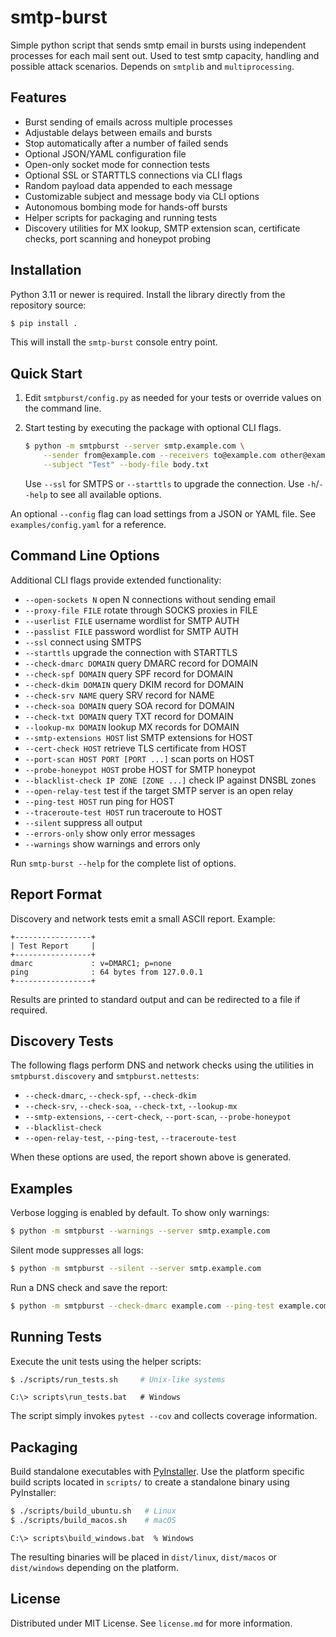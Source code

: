 # smtp-burst
Simple python script that sends smtp email in bursts using independent processes for each mail sent out. Used to test smtp capacity, handling and possible attack scenarios. Depends on `smtplib` and `multiprocessing`.

## Features

- Burst sending of emails across multiple processes
- Adjustable delays between emails and bursts
- Stop automatically after a number of failed sends
- Optional JSON/YAML configuration file
- Open-only socket mode for connection tests
- Optional SSL or STARTTLS connections via CLI flags
- Random payload data appended to each message
- Customizable subject and message body via CLI options
- Autonomous bombing mode for hands-off bursts
- Helper scripts for packaging and running tests
- Discovery utilities for MX lookup, SMTP extension scan, certificate checks,
  port scanning and honeypot probing

## Installation

Python 3.11 or newer is required. Install the library directly from the
repository source:

```bash
$ pip install .
```

This will install the `smtp-burst` console entry point.

## Quick Start

1. Edit `smtpburst/config.py` as needed for your tests or override values on the
   command line.
2. Start testing by executing the package with optional CLI flags.

   ```bash
   $ python -m smtpburst --server smtp.example.com \
       --sender from@example.com --receivers to@example.com other@example.com \
       --subject "Test" --body-file body.txt
   ```

   Use `--ssl` for SMTPS or `--starttls` to upgrade the connection.
   Use `-h`/`--help` to see all available options.

An optional `--config` flag can load settings from a JSON or YAML file.
See `examples/config.yaml` for a reference.

## Command Line Options

Additional CLI flags provide extended functionality:

- `--open-sockets N` open N connections without sending email
- `--proxy-file FILE` rotate through SOCKS proxies in FILE
- `--userlist FILE` username wordlist for SMTP AUTH
- `--passlist FILE` password wordlist for SMTP AUTH
- `--ssl` connect using SMTPS
- `--starttls` upgrade the connection with STARTTLS
- `--check-dmarc DOMAIN` query DMARC record for DOMAIN
- `--check-spf DOMAIN` query SPF record for DOMAIN
- `--check-dkim DOMAIN` query DKIM record for DOMAIN
- `--check-srv NAME` query SRV record for NAME
- `--check-soa DOMAIN` query SOA record for DOMAIN
- `--check-txt DOMAIN` query TXT record for DOMAIN
- `--lookup-mx DOMAIN` lookup MX records for DOMAIN
- `--smtp-extensions HOST` list SMTP extensions for HOST
- `--cert-check HOST` retrieve TLS certificate from HOST
- `--port-scan HOST PORT [PORT ...]` scan ports on HOST
- `--probe-honeypot HOST` probe HOST for SMTP honeypot
- `--blacklist-check IP ZONE [ZONE ...]` check IP against DNSBL zones
- `--open-relay-test` test if the target SMTP server is an open relay
- `--ping-test HOST` run ping for HOST
- `--traceroute-test HOST` run traceroute to HOST
- `--silent` suppress all output
- `--errors-only` show only error messages
- `--warnings` show warnings and errors only

Run `smtp-burst --help` for the complete list of options.

## Report Format

Discovery and network tests emit a small ASCII report. Example:

```
+-----------------+
| Test Report     |
+-----------------+
dmarc             : v=DMARC1; p=none
ping              : 64 bytes from 127.0.0.1
+-----------------+
```

Results are printed to standard output and can be redirected to a file if
required.

## Discovery Tests

The following flags perform DNS and network checks using the utilities in
`smtpburst.discovery` and `smtpburst.nettests`:

- `--check-dmarc`, `--check-spf`, `--check-dkim`
- `--check-srv`, `--check-soa`, `--check-txt`, `--lookup-mx`
- `--smtp-extensions`, `--cert-check`, `--port-scan`, `--probe-honeypot`
- `--blacklist-check`
- `--open-relay-test`, `--ping-test`, `--traceroute-test`

When these options are used, the report shown above is generated.

## Examples

Verbose logging is enabled by default. To show only warnings:

```bash
$ python -m smtpburst --warnings --server smtp.example.com
```

Silent mode suppresses all logs:

```bash
$ python -m smtpburst --silent --server smtp.example.com
```

Run a DNS check and save the report:

```bash
$ python -m smtpburst --check-dmarc example.com --ping-test example.com > report.txt
```

## Running Tests

Execute the unit tests using the helper scripts:

```bash
$ ./scripts/run_tests.sh     # Unix-like systems
```

```batch
C:\> scripts\run_tests.bat   # Windows
```

The script simply invokes `pytest --cov` and collects coverage information.

## Packaging

Build standalone executables with [PyInstaller](https://www.pyinstaller.org/).
Use the platform specific build scripts located in `scripts/` to create a
standalone binary using PyInstaller:

```bash
$ ./scripts/build_ubuntu.sh   # Linux
$ ./scripts/build_macos.sh    # macOS
```

```batch
C:\> scripts\build_windows.bat  % Windows
```

The resulting binaries will be placed in `dist/linux`, `dist/macos` or
`dist/windows` depending on the platform.

## License

Distributed under MIT License. See `license.md` for more information.

